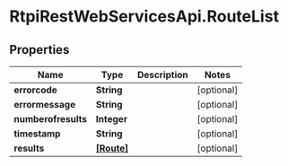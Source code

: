 # RtpiRestWebServicesApi.RouteList

## Properties
Name | Type | Description | Notes
------------ | ------------- | ------------- | -------------
**errorcode** | **String** |  | [optional] 
**errormessage** | **String** |  | [optional] 
**numberofresults** | **Integer** |  | [optional] 
**timestamp** | **String** |  | [optional] 
**results** | [**[Route]**](Route.md) |  | [optional] 


